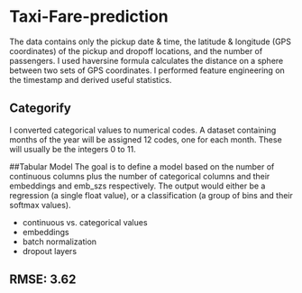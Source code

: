 # Taxi-Fare-prediction


The data contains only the pickup date & time, the latitude & longitude (GPS coordinates) of the pickup and dropoff locations, and the number of passengers.
I used haversine formula calculates the distance on a sphere between two sets of GPS coordinates. I performed feature engineering on the timestamp and derived useful statistics.


## Categorify
I converted categorical values to numerical codes. A dataset containing months of the year will be assigned 12 codes, one for each month. These will usually be the integers 0 to 11.

##Tabular Model
The goal is to define a model based on the number of continuous columns plus the number of categorical columns and their embeddings and emb_szs respectively. The output would either be a regression (a single float value), or a classification (a group of bins and their softmax values).

* continuous vs. categorical values
* embeddings
* batch normalization
* dropout layers

## RMSE: 3.62

